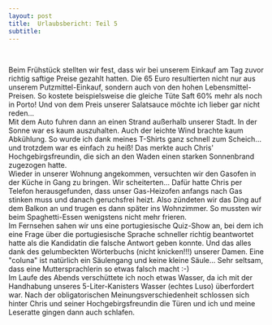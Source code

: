 ```yaml
---
layout: post
title:  Urlaubsbericht: Teil 5
subtitle:  
---
```


 

Beim Frühstück stellten wir fest, dass wir bei unserem Einkauf am Tag zuvor richtig saftige Preise gezahlt hatten. Die 65 Euro resultierten nicht nur aus unserem Putzmittel-Einkauf, sondern auch von den hohen Lebensmittel-Preisen. So kostete beispielsweise die gleiche Tüte Saft 60% mehr als noch in Porto! Und von dem Preis unserer Salatsauce möchte ich lieber gar nicht reden...  
Mit dem Auto fuhren dann an einen Strand außerhalb unserer Stadt. In der Sonne war es kaum auszuhalten. Auch der leichte Wind brachte kaum Abkühlung. So wurde ich dank meines T-Shirts ganz schnell zum Scheich... und trotzdem war es einfach zu heiß! Das merkte auch Chris' Hochgebirgsfreundin, die sich an den Waden einen starken Sonnenbrand zugezogen hatte.  
Wieder in unserer Wohnung angekommen, versuchten wir den Gasofen in der Küche in Gang zu bringen. Wir scheiterten... Dafür hatte Chris per Telefon herausgefunden, dass unser Gas-Heizofen anfangs nach Gas stinken muss und danach geruchsfrei heizt. Also zündeten wir das Ding auf dem Balkon an und trugen es dann später ins Wohnzimmer. So mussten wir beim Spaghetti-Essen wenigstens nicht mehr frieren.  
Im Fernsehen sahen wir uns eine portugiesische Quiz-Show an, bei dem ich eine Frage über die portugiesische Sprache schneller richtig beantwortet hatte als die Kandidatin die falsche Antwort geben konnte. Und das alles dank des gelumbeckten Wörterbuchs (nicht knicken!!!) unserer Damen. Eine "coluna" ist natürlich ein Säulengang und keine kleine Säule... Sehr seltsam, dass eine Muttersprachlerin so etwas falsch macht :-)  
Im Laufe des Abends verschüttete ich noch etwas Wasser, da ich mit der Handhabung unseres 5-Liter-Kanisters Wasser (echtes Luso) überfordert war. Nach der obligatorischen Meinungsverschiedenheit schlossen sich hinter Chris und seiner Hochgebirgsfreundin die Türen und ich und meine Leseratte gingen dann auch schlafen.
